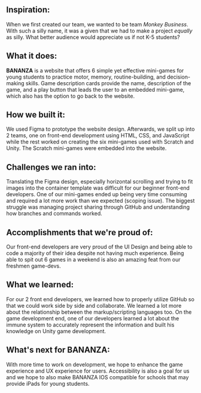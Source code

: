 ## Inspiration:
When we first created our team, we wanted to be team _Monkey Business_. With such a silly name, it was a given that we had to make a project _equally_ as silly. What better audience would appreciate us if not K-5 students? 

## What it does:
**BANANZA** is a website that offers 6 simple yet effective mini-games for young students to practice motor, memory, routine-building, and decision-making skills. Game description cards provide the name, description of the game, and a play button that leads the user to an embedded mini-game, which also has the option to go back to the website. 

## How we built it:
We used Figma to prototype the website design. Afterwards, we split up into 2 teams, one on front-end development using HTML, CSS, and JavaScript while the rest worked on creating the six mini-games used with Scratch and Unity. The Scratch mini-games were embedded into the website. 

## Challenges we ran into:
Translating the Figma design, especially horizontal scrolling and trying to fit images into the container template was difficult for our beginner front-end developers. One of our mini-games ended up being very time consuming and required a lot more work than we expected (scoping issue). The biggest struggle was managing project sharing through GitHub and understanding how branches and commands worked.

## Accomplishments that we're proud of:
Our front-end developers are very proud of the UI Design and being able to code a majority of their idea despite not having much experience. Being able to spit out 6 games in a weekend is also an amazing feat from our freshmen game-devs.

## What we learned:
For our 2 front end developers, we learned how to properly utilize GitHub so that we could work side by side and collaborate. We learned a lot more about the relationship between the markup/scripting languages too. On the game development end, one of our developers learned a lot about the immune system to accurately represent the information and built his knowledge on Unity game development.

## What's next for BANANZA:
With more time to work on development, we hope to enhance the game experience and UX experience for users. Accessibility is also a goal for us and we hope to also make BANANZA IOS compatible for schools that may provide iPads for young students.
